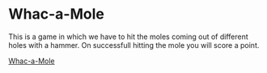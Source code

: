 # Whac-a-Mole
This is a game in which we have to hit the moles coming out of different holes with a hammer. On successfull hitting the mole you will score a point.

[Whac-a-Mole](https://)
